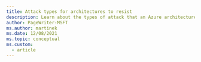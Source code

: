 ```yaml
---
title: Attack types for architectures to resist
description: Learn about the types of attack that an Azure architecture should resist. An architecture built on good security practices should be resilient to attacks.
author: PageWriter-MSFT
ms.author: martinek
ms.date: 12/08/2021
ms.topic: conceptual
ms.custom:
  - article
---
```

